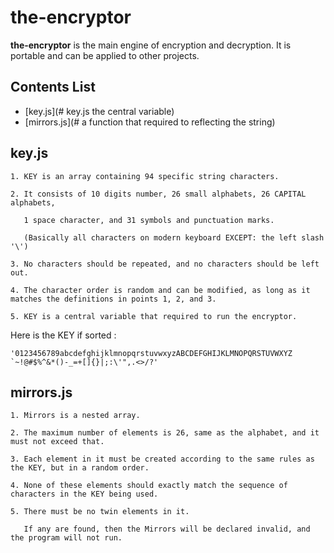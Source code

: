 # the-encryptor

**the-encryptor** is the main engine of encryption and decryption.
It is portable and can be applied to other projects.

## Contents List
- [key.js](# key.js the central variable)
- [mirrors.js](# a function that required to reflecting the string)


## key.js

    1. KEY is an array containing 94 specific string characters.

    2. It consists of 10 digits number, 26 small alphabets, 26 CAPITAL alphabets,

       1 space character, and 31 symbols and punctuation marks.

       (Basically all characters on modern keyboard EXCEPT: the left slash '\')

    3. No characters should be repeated, and no characters should be left out.

    4. The character order is random and can be modified, as long as it matches the definitions in points 1, 2, and 3.
    
    5. KEY is a central variable that required to run the encryptor.


Here is the KEY if sorted :

    '0123456789abcdefghijklmnopqrstuvwxyzABCDEFGHIJKLMNOPQRSTUVWXYZ `~!@#$%^&*()-_=+[]{}|;:\'",.<>/?'



## mirrors.js

    1. Mirrors is a nested array.

    2. The maximum number of elements is 26, same as the alphabet, and it must not exceed that.

    3. Each element in it must be created according to the same rules as the KEY, but in a random order.

    4. None of these elements should exactly match the sequence of characters in the KEY being used.

    5. There must be no twin elements in it.

       If any are found, then the Mirrors will be declared invalid, and the program will not run.